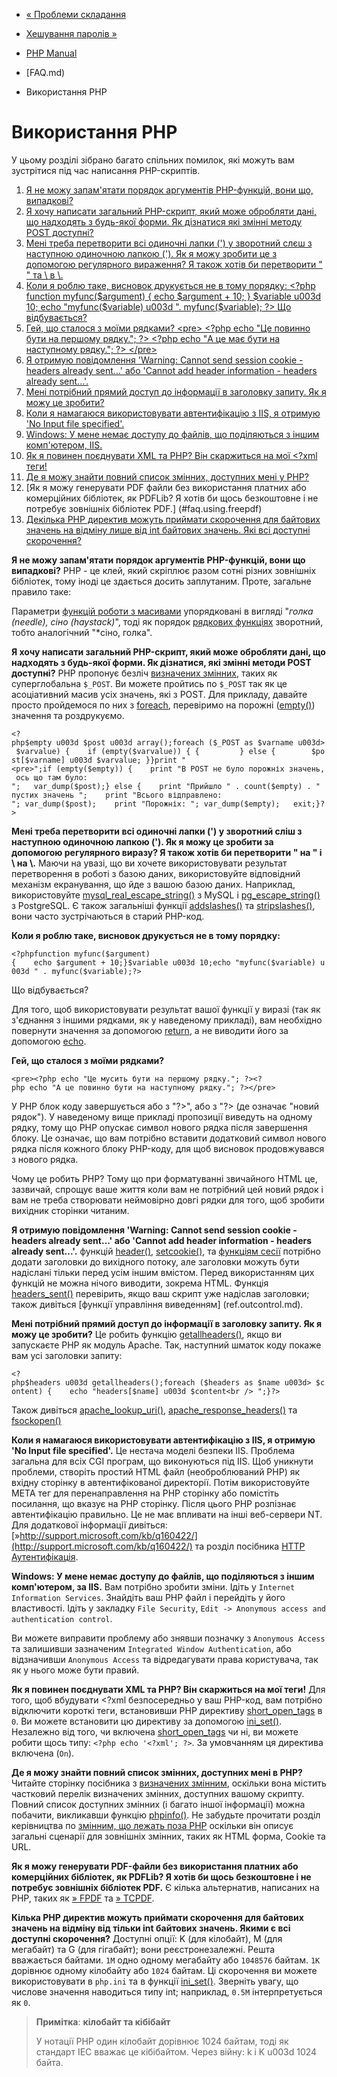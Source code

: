 - [« Проблеми складання](faq.build.md)
- [Хешування паролів »](faq.passwords.md)

- [PHP Manual](index.md)
- [FAQ.md)
- Використання PHP

# Використання PHP

У цьому розділі зібрано багато спільних помилок, які можуть вам
зустрітися під час написання PHP-скриптів.

1. [Я не можу запам'ятати порядок аргументів PHP-функцій, вони що,
випадкові?](#faq.using.parameterorder)
2. [Я хочу написати загальний PHP-скрипт, який може обробляти
дані, що надходять з будь-якої форми. Як дізнатися які змінні
методу POST доступні?](#faq.using.anyform)
3. [Мені треба перетворити всі одиночні лапки (') у зворотний слєш з
наступною одиночною лапкою (\'). Як я можу зробити це з
допомогою регулярного вираження? Я також хотів би перетворити "
\" та \ в \\.](#faq.using.addslashes)
4. [Коли я роблю таке, висновок друкується не в тому порядку:
\<?php function myfunc($argument) { echo $argument + 10; } $variable
u003d 10; echo "myfunc($variable) u003d ". myfunc($variable); ?\> Що
відбувається?](#faq.using.wrong-order)
5. [Гей, що сталося з моїми рядками? \<pre\> \<?php echo "Це повинно
бути на першому рядку."; ?\> \<?php echo "А це має бути на
наступному рядку."; ?\> \</pre\>](#faq.using.newlines)
6. [Я отримую повідомлення 'Warning: Cannot send session cookie - headers
already sent...' або 'Cannot add header information - headers
already sent...'.](#faq.using.headers-sent)
7. [Мені потрібний прямий доступ до інформації в заголовку запиту. Як я
можу це зробити?](#faq.using.header)
8. [Коли я намагаюся використовувати автентифікацію з IIS, я отримую 'No
Input file specified'.](#faq.using.authentication)
9. [Windows: У мене немає доступу до файлів, що поділяються з іншим
комп'ютером, IIS.](#faq.using.iis.sharing)
10. [Як я повинен поєднувати XML та PHP? Він скаржиться на мої \<?xml
теги!](#faq.using.mixml)
11. [Де я можу знайти повний список змінних, доступних мені у
PHP?](#faq.using.variables)
12. [Як я можу генерувати PDF файли без використання платних або
комерційних бібліотек, як PDFLib? Я хотів би щось безкоштовне
і не потребує зовнішніх бібліотек PDF.] (#faq.using.freepdf)
13. [Декілька PHP директив можуть приймати скорочення для байтових
значень на відміну лише від int байтових значень. Які всі
доступні скорочення?](#faq.using.shorthandbytes)

**Я не можу запам'ятати порядок аргументів PHP-функцій, вони що випадкові?**
PHP - це клей, який скріплює разом сотні різних зовнішніх
бібліотек, тому іноді це здається досить заплутаним. Проте, загальне
правило таке:

Параметри [функцій роботи з масивами](book.array.md) упорядковані в
вигляді "*голка (needle), сіно (haystack)*", тоді як порядок
[рядкових функціях](book.strings.md) зворотний, тобто аналогічний
"*сіно, голка".



**Я хочу написати загальний PHP-скрипт, який може обробляти дані, що надходять з будь-якої форми. Як дізнатися, які змінні методи POST доступні?**
PHP пропонує безліч [визначених
змінних](language.variables.predefined.md), таких як
суперглобальна `$_POST`. Ви можете пройтись по `$_POST` так як
це асоціативний масив усіх значень, які з POST. Для прикладу,
давайте просто пройдемося по них з
[foreach](control-structures.foreach.md), перевіримо на порожні
([empty()](function.empty.md)) значення та роздрукуємо.

` <?php$empty u003d $post u003d array();foreach ($_POST as $varname u003d> $varvalue) {    if (empty($varvalue)) { {         } else {        $post[$varname] u003d $varvalue; }}print "<pre>";if (empty($empty)) {    print "В POST не було порожніх значень, ось що там було:
";   var_dump($post);} else {    print "Прийшло " . count($empty) . " пустих значень
";    print "Всього відправлено:
"; var_dump($post);    print "Порожніх:
"; var_dump($empty);   exit;}?> `



**Мені треба перетворити всі одиночні лапки (') у зворотний сліш з наступною одиночною лапкою (\'). Як я можу це зробити за допомогою регулярного виразу? Я також хотів би перетворити " на \" і \ на \\.**
Маючи на увазі, що ви хочете використовувати результат перетворення в
роботі з базою даних, використовуйте відповідний механізм
екранування, що йде з вашою базою даних. Наприклад,
використовуйте
[mysql_real_escape_string()](function.mysql-real-escape-string.md) з
MySQL і [pg_escape_string()](function.pg-escape-string.md) з
PostgreSQL. Є також загальніші функції
[addslashes()](function.addslashes.md) та
[stripslashes()](function.stripslashes.md), вони часто зустрічаються в
старий PHP-код.

**Коли я роблю таке, висновок друкується не в тому порядку:**

`<?phpfunction myfunc($argument){    echo $argument + 10;}$variable u003d 10;echo "myfunc($variable) u003d " . myfunc($variable);?> `

Що відбувається?

Для того, щоб використовувати результат вашої функції у виразі (так
як з'єднання з іншими рядками, як у наведеному прикладі), вам
необхідно повернути значення за допомогою [return](function.return.md), а
не виводити його за допомогою [echo](function.echo.md).

**Гей, що сталося з моїми рядками?**

`<pre><?php echo "Це мусить бути на першому рядку."; ?><?php echo "А це повинно бути на наступному рядку."; ?></pre>`

У PHP блок коду завершується або з "?\>", або з "?\>
(де
означає "новий рядок"). У наведеному вище прикладі пропозиції
виведуть на одному рядку, тому що PHP опускає символ нового рядка
після завершення блоку. Це означає, що вам потрібно вставити
додатковий символ нового рядка після кожного блоку PHP-коду, для
щоб висновок продовжувався з нового рядка.

Чому це робить PHP? Тому що при форматуванні звичайного HTML це,
зазвичай, спрощує ваше життя коли вам не потрібний цей новий рядок і вам не
треба створювати неймовірно довгі рядки для того, щоб зробити
вихідник сторінки читаним.

**Я отримую повідомлення 'Warning: Cannot send session cookie - headers already sent...' або 'Cannot add header information - headers already sent...'.**
функцій [header()](function.header.md),
[setcookie()](function.setcookie.md), та [функціям
сесії](ref.session.md) потрібно додати заголовки до вихідного потоку,
але заголовки можуть бути надіслані тільки перед усім іншим вмістом.
Перед використанням цих функцій не можна нічого виводити, зокрема
HTML. Функція [headers_sent()](function.headers-sent.md) перевірить,
якщо ваш скрипт уже надіслав заголовки; також дивіться [функції управління
виведенням] (ref.outcontrol.md).



**Мені потрібний прямий доступ до інформації в заголовку запиту. Як я можу це зробити?**
Це робить функцію [getallheaders()](function.getallheaders.md), якщо
ви запускаєте PHP як модуль Apache. Так, наступний шматок коду покаже
вам усі заголовки запиту:

` <?php$headers u003d getallheaders();foreach ($headers as $name u003d> $content) {    echo "headers[$name] u003d $content<br />
";}?> `

Також дивіться [apache_lookup_uri()](function.apache-lookup-uri.md),
[apache_response_headers()](function.apache-response-headers.md) та
[fsockopen()](function.fsockopen.md)



**Коли я намагаюся використовувати автентифікацію з IIS, я отримую 'No Input file specified'.**
Це нестача моделі безпеки IIS. Проблема загальна для всіх CGI
програм, що виконуються під IIS. Щоб уникнути проблеми, створіть простий
HTML файл (необроблюваний PHP) як вхідну сторінку в
автентифікованої директорії. Потім використовуйте META тег для
перенаправлення на PHP сторінку або помістіть посилання, що вказує на PHP
сторінку. Після цього PHP розпізнає автентифікацію правильно. Це не
має впливати на інші веб-сервери NT. Для додаткової інформації
дивіться:
[»http://support.microsoft.com/kb/q160422/](http://support.microsoft.com/kb/q160422/)
та розділ посібника [HTTP Аутентифікація](features.http-auth.md).



**Windows: У мене немає доступу до файлів, що поділяються з іншим комп'ютером, за IIS.**
Вам потрібно зробити зміни. Ідіть у
`Internet Information Services`. Знайдіть ваш PHP файл і перейдіть
у його властивості. Ідіть у закладку `File Security`,
`Edit -> Anonymous access and authentication control`.

Ви можете виправити проблему або знявши позначку з
`Anonymous Access` та залишивши зазначеним
`Integrated Window Authentication`, або відзначивши
`Anonymous Access` та відредагувати права користувача, так як у
нього може бути правий.



**Як я повинен поєднувати XML та PHP? Він скаржиться на мої теги!**
Для того, щоб вбудувати \<?xml безпосередньо у ваш PHP-код, вам потрібно
відключити короткі теги, встановивши PHP директиву
[short_open_tags](ini.core.md#ini.short-open-tag) в `0`. Ви можете
встановити цю директиву за допомогою [ini_set()](function.ini-set.md).
Незалежно від того, чи включена
[short_open_tags](ini.core.md#ini.short-open-tag) чи ні, ви можете
робити щось типу: `<?php echo '<?xml'; ?>`. За умовчанням ця директива
включена (`On`).



**Де я можу знайти повний список змінних, доступних мені в PHP?**
Читайте сторінку посібника з [визначених
змінним](language.variables.predefined.md), оскільки вона містить
частковий перелік визначених змінних, доступних вашому скрипту.
Повний список доступних змінних (і багато іншої інформації) можна
побачити, викликавши функцію [phpinfo()](function.phpinfo.md). Не забудьте
прочитати розділ керівництва по [змінним, що лежать поза
PHP](language.variables.external.md) оскільки він описує загальні
сценарії для зовнішніх змінних, таких як HTML форма, Cookie та URL.



**Як я можу генерувати PDF-файли без використання платних або комерційних бібліотек, як PDFLib? Я хотів би щось безкоштовне і не потребує зовнішніх бібліотек PDF.**
Є кілька альтернатив, написаних на PHP, таких як
[» FPDF](http://www.fpdf.org/) та [» TCPDF](http://www.tcpdf.org/).



**Кілька PHP директив можуть приймати скорочення для байтових значень на відміну від тільки int байтових значень. Якими є всі доступні скорочення?**
Доступні опції: K (для кілобайт), M (для мегабайт) та G (для гігабайт);
вони реєстронезалежні. Решта вважається байтами. `1M` одно
одному мегабайту або `1048576` байтам. `1K` дорівнює одному кілобайту або
`1024` байтам. Ці скорочення ви можете використовувати в `php.ini` та в
функції [ini_set()](function.ini-set.md). Зверніть увагу, що
числове значення наводиться типу int; наприклад, `0.5M`
інтерпретується як `0`.

> **Примітка**: **кілобайт та кібібайт**
>
> У нотації PHP один кілобайт дорівнює 1024 байтам, тоді як стандарт IEC
> вважає це кібібайтом. Через війну: k і K u003d 1024 байта.
